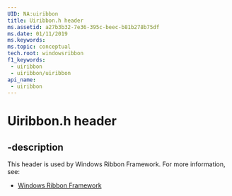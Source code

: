 ```yaml
---
UID: NA:uiribbon
title: Uiribbon.h header
ms.assetid: a27b3b32-7e36-395c-beec-b81b278b75df
ms.date: 01/11/2019
ms.keywords: 
ms.topic: conceptual
tech.root: windowsribbon
f1_keywords:
 - uiribbon
 - uiribbon/uiribbon
api_name:
 - uiribbon
---
```


# Uiribbon.h header


## -description

This header is used by Windows Ribbon Framework. For more information, see:

- [Windows Ribbon Framework](../_windowsribbon/index.md)

